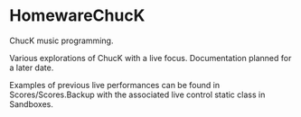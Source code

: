 # HomewareChucK
 ChucK music programming.

Various explorations of ChucK with a live focus. Documentation planned for a later date.

Examples of previous live performances can be found in Scores/Scores.Backup with the associated live control static class in Sandboxes.
